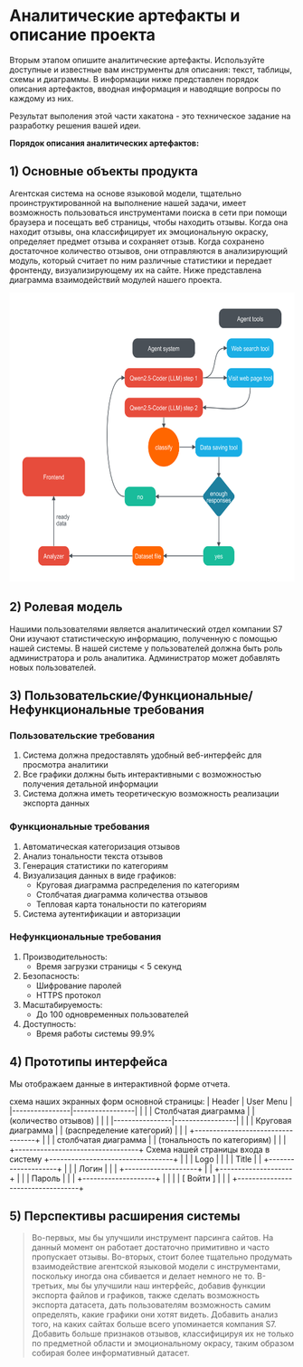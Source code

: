# Аналитические артефакты и описание проекта
Вторым этапом опишите аналитические артефакты. Используйте доступные и известные вам инструменты для описания: текст, таблицы, схемы и диаграммы. В информации ниже представлен порядок описания артефактов, вводная информация  и наводящие вопросы по каждому из них. 

Результат выполения этой части хакатона - это техническое задание на разработку решения вашей идеи.

**Порядок описания аналитических артефактов:**
## 1) Основные объекты продукта

Агентская система на основе языковой модели, тщательно проинструктированной на выполнение нашей задачи, имеет возможность пользоваться инструментами поиска в сети при помощи браузера и посещать веб страницы, чтобы находить отзывы. Когда она находит отзывы, она классифицирует их эмоциональную окраску, определяет предмет отзыва и сохраняет отзыв. Когда сохранено достаточное количество отзывов, они отправляются в анализирующий модуль, который считает по ним различные статистики и передает фронтенду, визуализирующему их на сайте. Ниже представлена диаграмма взаимодействий модулей нашего проекта.

<p align="center">
   <img src="uml_diagram.png" alt="qr" width="652" height="512"/>
</p>

## 2) Ролевая модель

Нашими пользователями является аналитический отдел компании S7
Они изучают статистическую информацию, полученную с помощью нашей системы.
В нашей системе у пользователей должна быть роль администратора и роль аналитика. Администратор может добавлять новых пользователей. 

## 3) Пользовательские/Функциональные/Нефункциональные требования

### Пользовательские требования
1. Система должна предоставлять удобный веб-интерфейс для просмотра аналитики
2. Все графики должны быть интерактивными с возможностью получения детальной информации
3. Система должна иметь теоретическую возможность реализации экспорта данных

### Функциональные требования
1. Автоматическая категоризация отзывов
2. Анализ тональности текста отзывов
3. Генерация статистики по категориям
4. Визуализация данных в виде графиков:
   - Круговая диаграмма распределения по категориям
   - Столбчатая диаграмма количества отзывов
   - Тепловая карта тональности по категориям
5. Система аутентификации и авторизации

### Нефункциональные требования
1. Производительность:
   - Время загрузки страницы < 5 секунд
2. Безопасность:
   - Шифрование паролей
   - HTTPS протокол
3. Масштабируемость:
   - До 100 одновременных пользователей
4. Доступность:
   - Время работы системы 99.9% 
   

## 4) Прототипы интерфейса
Мы отображаем данные в интерактивной форме отчета.

схема наших экранных форм основной страницы:
|   Header       |   User Menu     |
|----------------|-----------------|
|                                  |
|     Столбчатая диаграмма         |
|     (количество отзывов)         |
|                                  |
|----------------|-----------------|
|                                  |
|     Круговая диаграмма           |
|     (распределение категорий)    |
|                                  |
+----------------------------------+
|                                  |
|     столбчатая диаграмма         |
|     (тональность по категориям)  |
|                                  |
+----------------------------------+
Схема нашей страницы входа в систему
+----------------------------------+
|                                  |
|             Logo                 |
|                                  |
|             Title                |
|     +--------------------+       |
|     |      Логин         |       |
|     +--------------------+       |
|     +--------------------+       |
|     |      Пароль        |       |
|     +--------------------+       |
|                                  |
|        [    Войти    ]           |
|                                  |
+----------------------------------+


## 5) Перспективы расширения системы

>Во-первых, мы бы улучшили инструмент парсинга сайтов. На данный момент он работает достаточно примитивно и часто пропускает отзывы. Во-вторых, стоит более тщательно продумать взаимодействие агентской языковой модели с инструментами, поскольку иногда она сбивается и делает немного не то. В-третьих, мы бы улучшили наш интерфейс, добавив функции экспорта файлов и графиков, также сделать возможность экспорта датасета, дать пользователям возможность самим определять, какие графики они хотят видеть. Добавить анализ того, на каких сайтах больше всего упоминается компания S7. Добавить больше признаков отзывов, классифицируя их не только по предметной области и эмоциональному окрасу, таким образом собирая более информативный датасет. 





